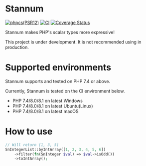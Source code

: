 # Stannum

[![phpcs(PSR12)](https://github.com/tumugin/stannum/actions/workflows/phpcs.yml/badge.svg)](https://github.com/tumugin/stannum/actions/workflows/phpcs.yml)
[![CI](https://github.com/tumugin/stannum/actions/workflows/phpunit.yml/badge.svg)](https://github.com/tumugin/stannum/actions/workflows/phpunit.yml)
[![Coverage Status](https://coveralls.io/repos/github/tumugin/stannum/badge.svg?branch=main)](https://coveralls.io/github/tumugin/stannum?branch=main)

Stannum makes PHP's scalar types more expressive!

This project is under development. It is not recommended using in production.

# Supported environments

Stannum supports and tested on PHP 7.4 or above.

Currently, Stannum is tested on the CI environment below.

- PHP 7.4/8.0/8.1 on latest Windows
- PHP 7.4/8.0/8.1 on latest Ubuntu(Linux)
- PHP 7.4/8.0/8.1 on latest macOS

# How to use

```php
// Will return [1, 3, 5]
SnIntegerList::byIntArray([1, 2, 3, 4, 5, 6])
    ->filter(fn(SnInteger $val) => $val->isOdd())
    ->toIntArray();
```
